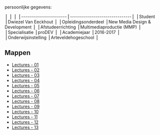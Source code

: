 persoonlijke gegevens:

⎪                       ⎪                               ⎪
⎪-----------------------⎪-------------------------------⎪
⎪Student                ⎪Dwiezel Van Eeckhout           ⎪
⎪Opleidingsonderdeel    ⎪New Media Design & Development ⎪
⎪Afstudeerrichting      ⎪Multimediaproductie (MMP)      ⎪
⎪Specialisatie          ⎪proDEV                         ⎪
⎪Academiejaar           ⎪2016-2017                      ⎪
⎪Onderwijsinstelling    ⎪Arteveldehogeschool            ⎪

Mappen
------

- [Lectures - 01](/lectures/01/)
- [Lectures - 02](/lectures/02/)
- [Lectures - 03](/lectures/03/)
- [Lectures - 04](/lectures/04/)
- [Lectures - 05](/lectures/05/)
- [Lectures - 06](/lectures/06/)
- [Lectures - 07](/lectures/07/)
- [Lectures - 08](/lectures/08/)
- [Lectures - 09](/lectures/09/)
- [Lectures - 10](/lectures/10/)
- [Lectures - 11](/lectures/11/)
- [Lectures - 12](/lectures/12/)
- [Lectures - 13](/lectures/13/)
